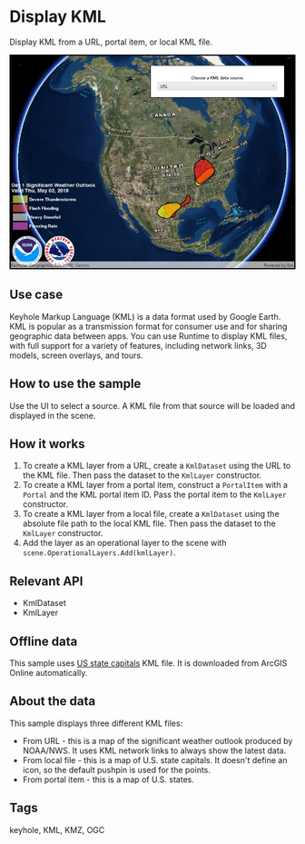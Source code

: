 ﻿# Display KML

Display KML from a URL, portal item, or local KML file.

![Image of display KML](DisplayKml.jpg)

## Use case

Keyhole Markup Language (KML) is a data format used by Google Earth. KML is popular as a transmission format for consumer use and for sharing geographic data between apps. You can use Runtime to display KML files, with full support for a variety of features, including network links, 3D models, screen overlays, and tours.

## How to use the sample

Use the UI to select a source. A KML file from that source will be loaded and displayed in the scene.

## How it works

1. To create a KML layer from a URL, create a `KmlDataset` using the URL to the KML file. Then pass the dataset to the `KmlLayer` constructor.
2. To create a KML layer from a portal item, construct a `PortalItem` with a `Portal` and the KML portal item ID. Pass the portal item to the `KmlLayer` constructor.
3. To create a KML layer from a local file, create a `KmlDataset` using the absolute file path to the local KML file. Then pass the dataset to the `KmlLayer` constructor.
4. Add the layer as an operational layer to the scene with `scene.OperationalLayers.Add(kmlLayer)`.

## Relevant API

* KmlDataset
* KmlLayer

## Offline data

This sample uses [US state capitals](https://arcgisruntime.maps.arcgis.com/home/item.html?id=324e4742820e46cfbe5029ff2c32cb1f) KML file. It is downloaded from ArcGIS Online automatically.

## About the data

This sample displays three different KML files:

* From URL - this is a map of the significant weather outlook produced by NOAA/NWS. It uses KML network links to always show the latest data.
* From local file - this is a map of U.S. state capitals. It doesn't define an icon, so the default pushpin is used for the points.
* From portal item - this is a map of U.S. states.

## Tags

keyhole, KML, KMZ, OGC
